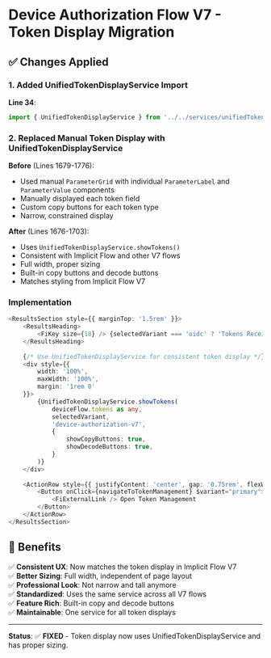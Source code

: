 # Device Authorization Flow V7 - Token Display Migration

## ✅ **Changes Applied**

### **1. Added UnifiedTokenDisplayService Import**
**Line 34**:
```typescript
import { UnifiedTokenDisplayService } from '../../services/unifiedTokenDisplayService';
```

### **2. Replaced Manual Token Display with UnifiedTokenDisplayService**

**Before** (Lines 1679-1776):
- Used manual `ParameterGrid` with individual `ParameterLabel` and `ParameterValue` components
- Manually displayed each token field
- Custom copy buttons for each token type
- Narrow, constrained display

**After** (Lines 1676-1703):
- Uses `UnifiedTokenDisplayService.showTokens()`
- Consistent with Implicit Flow and other V7 flows
- Full width, proper sizing
- Built-in copy buttons and decode buttons
- Matches styling from Implicit Flow V7

### **Implementation**

```typescript
<ResultsSection style={{ marginTop: '1.5rem' }}>
    <ResultsHeading>
        <FiKey size={18} /> {selectedVariant === 'oidc' ? 'Tokens Received' : 'Access Token'}
    </ResultsHeading>
    
    {/* Use UnifiedTokenDisplayService for consistent token display */}
    <div style={{ 
        width: '100%', 
        maxWidth: '100%',
        margin: '1rem 0'
    }}>
        {UnifiedTokenDisplayService.showTokens(
            deviceFlow.tokens as any,
            selectedVariant,
            'device-authorization-v7',
            {
                showCopyButtons: true,
                showDecodeButtons: true,
            }
        )}
    </div>
    
    <ActionRow style={{ justifyContent: 'center', gap: '0.75rem', flexWrap: 'wrap', marginTop: '1rem' }}>
        <Button onClick={navigateToTokenManagement} $variant="primary">
            <FiExternalLink /> Open Token Management
        </Button>
    </ActionRow>
</ResultsSection>
```

## 🎯 **Benefits**

✅ **Consistent UX**: Now matches the token display in Implicit Flow V7  
✅ **Better Sizing**: Full width, independent of page layout  
✅ **Professional Look**: Not narrow and tall anymore  
✅ **Standardized**: Uses the same service across all V7 flows  
✅ **Feature Rich**: Built-in copy and decode buttons  
✅ **Maintainable**: One service for all token displays  

---

**Status**: ✅ **FIXED** - Token display now uses UnifiedTokenDisplayService and has proper sizing.
